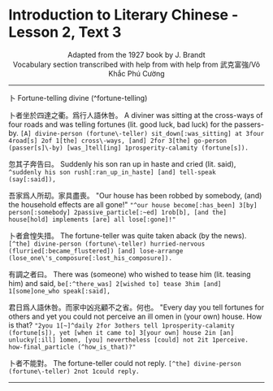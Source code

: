 # Introduction to Literary Chinese - Lesson 2, Text 3

<center>Adapted from the 1927 book by J. Brandt</center>

<center>Vocabulary section transcribed with help from  with help from 武克富強/Võ Khắc Phú Cường</center>

---

卜
Fortune-telling
divine (^fortune\-telling)

卜者坐於四達之衢。爲行人語休咎。
A diviner was sitting at the cross-ways of four roads and was telling fortunes (lit. good luck, bad luck) for the passers-by.
`[A] divine-person (fortune\-teller) sit_down[:was_sitting] at 3four 4road[s] 2of 1[the] cross\-ways, [and] 2for 3[the] go-person (passer[s]\-by) [was_]tell[ing] 1prosperity-calamity (fortune[s]).`

忽其子奔告曰。
Suddenly his son ran up in haste and cried (lit. said),
`^suddenly his son rush[:ran_up_in_haste] [and] tell-speak (say[:said]),`

吾家爲人所刧。家具盡喪。
"Our house has been robbed by somebody, (and) the household effects are all gone!"
`"^our house become[:has_been] 3[by] person[:somebody] 2passive_particle[:~ed] 1rob[b], [and the] house[hold] implements [are] all lose[:gone]!"`

卜者倉惶失措。
The fortune-teller was quite taken aback (by the news).
`[^the] divine-person (fortune\-teller) hurried-nervous (flurried[:became_flustered]) [and] lose-arrange (lose_one\'s_composure[:lost_his_composure]).`

有調之者曰。
There was (someone) who wished to tease him (lit. teasing him) and said,
`be[:^there_was] 2[wished to] tease 3him [and] 1[some]one_who speak[:said],`

君日爲人語休咎。而家中凶兆顧不之省。何也。
"Every day you tell fortunes for others and yet you could not perceive an ill omen in (your own) house. How is that?
`"2you 1[~]^daily 2for 3others tell 1prosperity-calamity (fortune[s]), yet [when it came to] 3[your own] house 2in [an] unlucky[:ill] 1omen, [you] nevertheless [could] not 2it 1perceive. how-final_particle (^how_is_that)?"`

卜者不能對。
The fortune-teller could not reply.
`[^the] divine-person (fortune\-teller) 2not 1could reply.`

---
